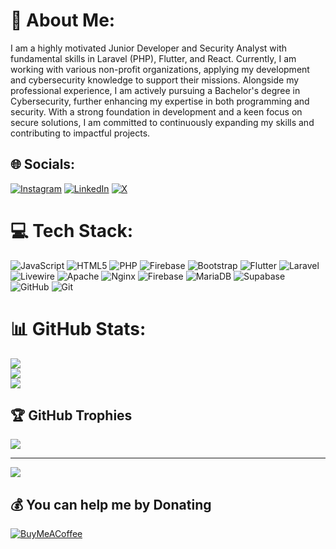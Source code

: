 # 💫 About Me:
I am a highly motivated Junior Developer and Security Analyst with fundamental skills in Laravel (PHP), Flutter, and React. Currently, I am working with various non-profit organizations, applying my development and cybersecurity knowledge to support their missions. Alongside my professional experience, I am actively pursuing a Bachelor's degree in Cybersecurity, further enhancing my expertise in both programming and security. With a strong foundation in development and a keen focus on secure solutions, I am committed to continuously expanding my skills and contributing to impactful projects.


## 🌐 Socials:
[![Instagram](https://img.shields.io/badge/Instagram-%23E4405F.svg?logo=Instagram&logoColor=white)](https://instagram.com/https://www.instagram.com/trustkyomah/) [![LinkedIn](https://img.shields.io/badge/LinkedIn-%230077B5.svg?logo=linkedin&logoColor=white)](https://linkedin.com/in/godfrey) [![X](https://img.shields.io/badge/X-black.svg?logo=X&logoColor=white)](https://x.com/https://x.com/GodfreyMug14741) 

# 💻 Tech Stack:
![JavaScript](https://img.shields.io/badge/javascript-%23323330.svg?style=for-the-badge&logo=javascript&logoColor=%23F7DF1E) ![HTML5](https://img.shields.io/badge/html5-%23E34F26.svg?style=for-the-badge&logo=html5&logoColor=white) ![PHP](https://img.shields.io/badge/php-%23777BB4.svg?style=for-the-badge&logo=php&logoColor=white) ![Firebase](https://img.shields.io/badge/firebase-%23039BE5.svg?style=for-the-badge&logo=firebase) ![Bootstrap](https://img.shields.io/badge/bootstrap-%238511FA.svg?style=for-the-badge&logo=bootstrap&logoColor=white) ![Flutter](https://img.shields.io/badge/Flutter-%2302569B.svg?style=for-the-badge&logo=Flutter&logoColor=white) ![Laravel](https://img.shields.io/badge/laravel-%23FF2D20.svg?style=for-the-badge&logo=laravel&logoColor=white) ![Livewire](https://img.shields.io/badge/livewire-%234e56a6.svg?style=for-the-badge&logo=livewire&logoColor=white) ![Apache](https://img.shields.io/badge/apache-%23D42029.svg?style=for-the-badge&logo=apache&logoColor=white) ![Nginx](https://img.shields.io/badge/nginx-%23009639.svg?style=for-the-badge&logo=nginx&logoColor=white) ![Firebase](https://img.shields.io/badge/firebase-a08021?style=for-the-badge&logo=firebase&logoColor=ffcd34) ![MariaDB](https://img.shields.io/badge/MariaDB-003545?style=for-the-badge&logo=mariadb&logoColor=white) ![Supabase](https://img.shields.io/badge/Supabase-3ECF8E?style=for-the-badge&logo=supabase&logoColor=white) ![GitHub](https://img.shields.io/badge/github-%23121011.svg?style=for-the-badge&logo=github&logoColor=white) ![Git](https://img.shields.io/badge/git-%23F05033.svg?style=for-the-badge&logo=git&logoColor=white)
# 📊 GitHub Stats:
![](https://github-readme-stats.vercel.app/api?username=cygon23&theme=dark&hide_border=false&include_all_commits=false&count_private=true)<br/>
![](https://github-readme-streak-stats.herokuapp.com/?user=cygon23&theme=dark&hide_border=false)<br/>
![](https://github-readme-stats.vercel.app/api/top-langs/?username=cygon23&theme=dark&hide_border=false&include_all_commits=false&count_private=true&layout=compact)

## 🏆 GitHub Trophies
![](https://github-profile-trophy.vercel.app/?username=cygon23&theme=radical&no-frame=false&no-bg=true&margin-w=4)

---
[![](https://visitcount.itsvg.in/api?id=cygon23&icon=0&color=0)](https://visitcount.itsvg.in)

  ## 💰 You can help me by Donating
  [![BuyMeACoffee](https://img.shields.io/badge/Buy%20Me%20a%20Coffee-ffdd00?style=for-the-badge&logo=buy-me-a-coffee&logoColor=black)](https://www.paypal.com/myaccount/transfer/homepage) 

  
<!-- Proudly created with GPRM ( https://gprm.itsvg.in ) -->
